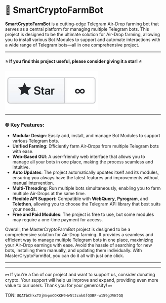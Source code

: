 # 🤖 ⁨SmartCryptoFarmBot⁩

**SmartCryptoFarmBot⁩** is a cutting-edge Telegram Air-Drop farming bot that serves as a central platform for managing multiple Telegram bots. This project is designed to be the ultimate solution for Air-Drop farming, allowing you to install various Bot Modules to support and automate interactions with a wide range of Telegram bots—all in one comprehensive project.

---

#### ⭐ If you find this project useful, please consider giving it a star! ⭐

<a href="https://github.com/limbonux/SmartCryptoFarmBot⁩/stargazers"><img align="center" src="https://raw.githubusercontent.com/limbonux/SmartHamsterKombatBot/main/github_star.png" alt="github_star"/></a>

---

### 🌐 Key Features:

- **Modular Design**: Easily add, install, and manage Bot Modules to support various Telegram bots.
- **Unified Farming**: Efficiently farm Air-Drops from multiple Telegram bots with ease.
- **Web-Based GUI**: A user-friendly web interface that allows you to manage all your bots in one place, making the process seamless and intuitive.
- **Auto Updates**: The project automatically updates itself and its modules, ensuring you always have the latest features and improvements without manual intervention.
- **Multi-Threading**: Run multiple bots simultaneously, enabling you to farm multiple Air-Drops at the same time.
- **Flexible API Support**: Compatible with **WebQuery**, **Pyrogram**, and **Telethon**, allowing you to choose the Telegram API library that best suits your needs.
- **Free and Paid Modules**: The project is free to use, but some modules may require a one-time payment for access.

Overall, the MasterCryptoFarmBot project is designed to be a comprehensive solution for Air-Drop farming. It provides a seamless and efficient way to manage multiple Telegram bots in one place, maximizing your Air-Drop earnings with ease. Avoid the hassle of searching for new bots, installing them manually, and updating them individually. With MasterCryptoFarmBot, you can do it all with just one click.

---
<hr>

💵 If you're a fan of our project and want to support us, consider donating crypto. Your support will help us improve and expand, providing even more value to our users. Thank you for your generosity! 💵

TON:
`UQATbChkxTXjNepmCOKKH9Hv5t2cnkGfQOBF-w159gJVWJGQ`

